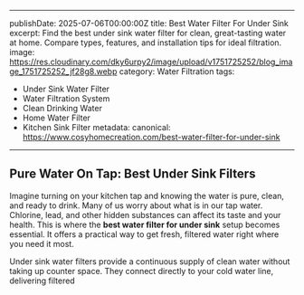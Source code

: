 
---
publishDate: 2025-07-06T00:00:00Z
title: Best Water Filter For Under Sink
excerpt: Find the best under sink water filter for clean, great-tasting water at home. Compare types, features, and installation tips for ideal filtration.
image: https://res.cloudinary.com/dky6urpy2/image/upload/v1751725252/blog_image_1751725252_jf28g8.webp
category: Water Filtration
tags:
  - Under Sink Water Filter
  - Water Filtration System
  - Clean Drinking Water
  - Home Water Filter
  - Kitchen Sink Filter
metadata:
  canonical: https://www.cosyhomecreation.com/best-water-filter-for-under-sink
---

## Pure Water On Tap: Best Under Sink Filters

Imagine turning on your kitchen tap and knowing the water is pure, clean, and ready to drink. Many of us worry about what is in our tap water. Chlorine, lead, and other hidden substances can affect its taste and your health. This is where the **best water filter for under sink** setup becomes essential. It offers a practical way to get fresh, filtered water right where you need it most.

Under sink water filters provide a continuous supply of clean water without taking up counter space. They connect directly to your cold water line, delivering filtered